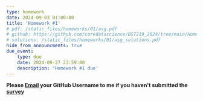```yaml
---
type: homework
date: 2024-09-03 01:00:00
title: 'Homework #1'
# pdf: /static_files/homeworks/01/asg.pdf
# github: https://github.com/coredatascience/BST219_2024/tree/main/Homework/2024HW1
# solutions: /static_files/homeworks/01/asg_solutions.pdf
hide_from_announcments: true
due_event: 
    type: due
    date: 2024-09-27 23:59:00
    description: 'Homework #1 due'
---
```

**Please [Email](mailto:hemattie@hsph.harvard.edu) your GitHub Username to me if you haven't submitted the [survey](https://docs.google.com/forms/d/e/1FAIpQLSc_tEf2uPQWtcjGBoREcCz16sXeVtQlRZls5XS5_fdnGaPMTQ/viewform?usp=sf_link)**
